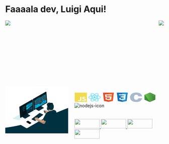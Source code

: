 # Faaaala dev, Luigi Aqui!

<header class="chart">
  <img height="180em" src="https://github-readme-stats.vercel.app/api?username=LuigiGf&show_icons=true&theme=great-gatsby&include_all_commits=true&count_private=true"/>
  <img height="180em" src="https://github-readme-stats.vercel.app/api/top-langs/?username=LuigiGf&layout=compact&langs_count=16&theme=great-gatsby"/>
</header>
  
<section class="links">
  <img height="150" alt="coding-time" src="code.gif">
  <div class="main">
    <div>
      <img class="icons" alt="js-icon"  src="https://raw.githubusercontent.com/devicons/devicon/master/icons/javascript/javascript-plain.svg">
      <img class="icons" alt="react-icon" src="https://raw.githubusercontent.com/devicons/devicon/master/icons/react/react-original.svg">
      <img class="icons" alt="html-icon" src="https://raw.githubusercontent.com/devicons/devicon/master/icons/html5/html5-original.svg">
      <img class="icons" alt="css-icon" src="https://raw.githubusercontent.com/devicons/devicon/master/icons/css3/css3-original.svg">
      <img class="icons" alt="c-icon" src="https://raw.githubusercontent.com/devicons/devicon/master/icons/c/c-original.svg">
      <img class="icons" alt="nodejs-icon" src="https://raw.githubusercontent.com/devicons/devicon/master/icons/nodejs/nodejs-original.svg">
      <img class="icons" alt="nodejs-icon" src="https://raw.githubusercontent.com/jmnote/z-icons/master/svg/cpp.svg">
    </div>
    <br>
    <br>
    <div>
      <a href = "mailto: work.luigi.fonseca@gmail.com">
        <img class="anchors" src="https://img.shields.io/badge/-Gmail-%23EA4335?style=for-the-badge&logo=gmail&logoColor=white">
      </a>
      <a href = "https://www.linkedin.com/in/luigi-gottardello-fonseca-44651a205/">
        <img class="anchors" src="https://img.shields.io/badge/-LinkedIn-%230077B5?style=for-the-badge&logo=linkedin&logoColor=white">
      </a>
      <a href = "https://www.youtube.com/channel/UCd5Ivcm28R1C3fCQKbOx2cg">
        <img class="anchors" src="https://img.shields.io/badge/-Youtube-%23333?style=for-the-badge&logo=youtube&logoColor=white">
      </a>
      <a href = "https://www.instagram.com/devparadev/">
        <img class="anchors" src="https://img.shields.io/badge/-Instagram-%23E4405F?style=for-the-badge&logo=instagram&logoColor=white">
      </a>
    </div>
  </div>
</section>
<style> 
  .chart {
    display: flex;
    justify-content: space-between;
    margin-bottom: 30px;
  }
  .links {
    display: flex;
    flex-direction: row;
  }
  .icons {
    height: 30px;
    width: 40px;
  }
  .anchors {
    height: 30px;
    width: 80px;
  }
  .main {
    margin-left: 20px;
    margin-top: 20px;
  }
</style>
